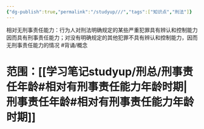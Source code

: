 ```yaml
---
{"dg-publish":true,"permalink":"/studyup///","tags":["知识点","刑法"]}
---
```


相对无刑事责任能力：行为人对刑法明确规定的某些严重犯罪具有辨认和控制能力因而具有刑事责任能力；对没有明确规定的其他犯罪不具有辨认和控制能力，因而无刑事责任能力的情况 #背诵/概念 
# 范围：[[学习笔记studyup/刑总/刑事责任年龄#相对有刑事责任能力年龄时期\|刑事责任年龄#相对有刑事责任能力年龄时期]]